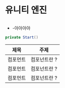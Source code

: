 # 유니티 엔진

##
-   
    -아아아아

```cs
private Start()

```

|제목|주제|
|---|---|
|컴포먼트|컴포넌트란 ?|
|컴포먼트|컴포넌트란 ?|
|컴포먼트|컴포넌트란 ?|